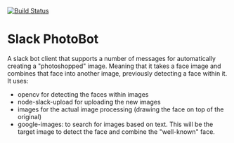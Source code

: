 [![Build Status](https://travis-ci.org/javierfernandes/slack-photobot.svg?branch=master)](https://travis-ci.org/javierfernandes/slack-photobot)

# Slack PhotoBot

A slack bot client that supports a number of messages for automatically creating a "photoshopped" image. 
Meaning that it takes a face image and combines that face into another image, previously detecting a face within it.
It uses:
* opencv for detecting the faces within images
* node-slack-upload for uploading the new images
* images for the actual image processing (drawing the face on top of the original)
* google-images: to search for images based on text. This will be the target image to detect the face and combine the "well-known" face.

